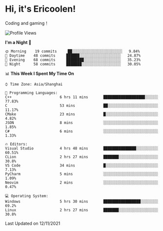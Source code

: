 # Hi, it's Ericoolen!
Coding and gaming！

<!--START_SECTION:waka-->
![Profile Views](http://img.shields.io/badge/Profile%20Views-0-blue)

**I'm a Night 🦉** 

```text
🌞 Morning    19 commits     ██░░░░░░░░░░░░░░░░░░░░░░░   9.84% 
🌆 Daytime    48 commits     ██████░░░░░░░░░░░░░░░░░░░   24.87% 
🌃 Evening    68 commits     ████████░░░░░░░░░░░░░░░░░   35.23% 
🌙 Night      58 commits     ███████░░░░░░░░░░░░░░░░░░   30.05%

```


📊 **This Week I Spent My Time On** 

```text
⌚︎ Time Zone: Asia/Shanghai

💬 Programming Languages: 
C++                      6 hrs 11 mins       ███████████████████░░░░░░   77.83% 
C                        53 mins             ██░░░░░░░░░░░░░░░░░░░░░░░   11.17% 
CMake                    23 mins             █░░░░░░░░░░░░░░░░░░░░░░░░   4.82% 
JSON                     8 mins              ░░░░░░░░░░░░░░░░░░░░░░░░░   1.85% 
C#                       6 mins              ░░░░░░░░░░░░░░░░░░░░░░░░░   1.33%

🔥 Editors: 
Visual Studio            4 hrs 48 mins       ███████████████░░░░░░░░░░   60.51% 
CLion                    2 hrs 27 mins       ███████░░░░░░░░░░░░░░░░░░   30.8% 
VS Code                  34 mins             █░░░░░░░░░░░░░░░░░░░░░░░░   7.13% 
PyCharm                  5 mins              ░░░░░░░░░░░░░░░░░░░░░░░░░   1.09% 
Neovim                   2 mins              ░░░░░░░░░░░░░░░░░░░░░░░░░   0.47%

💻 Operating System: 
Windows                  5 hrs 30 mins       █████████████████░░░░░░░░   69.2% 
Linux                    2 hrs 27 mins       ███████░░░░░░░░░░░░░░░░░░   30.8%

```


 Last Updated on 12/11/2021
<!--END_SECTION:waka-->

